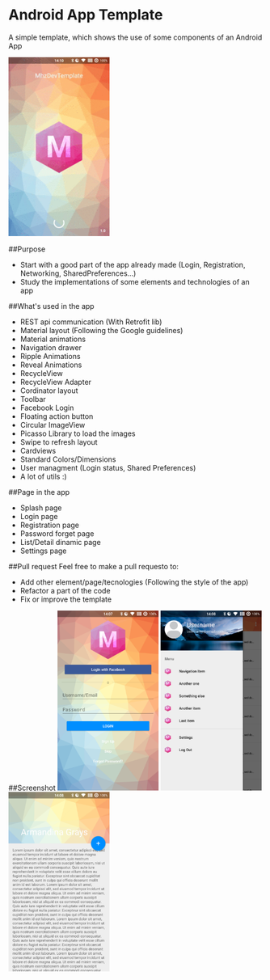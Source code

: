 # Android App Template
A simple template, which shows the use of some components of an Android App

<img src="https://github.com/MhzDev/Android-App-Template/blob/master/Art/splash_gif.gif" width="200">

##Purpose
- Start with a good part of the app already made (Login, Registration, Networking, SharedPreferences...)
- Study the implementations of some elements and technologies of an app

##What's used in the app
- REST api communication (With Retrofit lib)
- Material layout (Following the Google guidelines)
- Material animations
- Navigation drawer 
- Ripple Animations
- Reveal Animations
- RecycleView
- RecycleView Adapter
- Cordinator layout
- Toolbar
- Facebook Login
- Floating action button
- Circular ImageView
- Picasso Library to load the images
- Swipe to refresh layout
- Cardviews
- Standard Colors/Dimensions
- User managment (Login status, Shared Preferences)
- A lot of utils :)

##Page in the app
- Splash page
- Login page
- Registration page
- Password forget page
- List/Detail dinamic page
- Settings page

##Pull request
Feel free to make a pull requesto to:
- Add other element/page/tecnologies (Following the style of the app)
- Refactor a part of the code
- Fix or improve the template

##Screenshot
<img src="https://github.com/MhzDev/Android-App-Template/blob/master/Art/login.png" width="200">
<img src="https://github.com/MhzDev/Android-App-Template/blob/master/Art/drawer.png" width="200">
<img src="https://github.com/MhzDev/Android-App-Template/blob/master/Art/detail.png" width="200">
